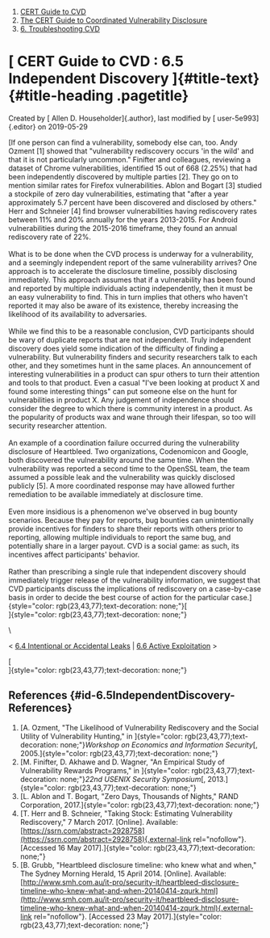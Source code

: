 



1.  [CERT Guide to CVD](index.html)
2.  [The CERT Guide to Coordinated Vulnerability
    Disclosure](The-CERT-Guide-to-Coordinated-Vulnerability-Disclosure_47677443.html)
3.  [6. Troubleshooting CVD](6.-Troubleshooting-CVD_47677482.html)


# [ CERT Guide to CVD : 6.5 Independent Discovery ]{#title-text} {#title-heading .pagetitle}




Created by [ Allen D. Householder]{.author}, last modified by [
user-5e993]{.editor} on 2019-05-29



[If one person can find a vulnerability, somebody else can, too. Andy
Ozment \[1\] showed that \"vulnerability rediscovery occurs \'in the
wild\' and that it is not particularly uncommon.\" Finifter and
colleagues, reviewing a dataset of Chrome vulnerabilities, identified 15
out of 668 (2.25%) that had been independently discovered by multiple
parties \[2\]. They go on to mention similar rates for Firefox
vulnerabilities. Ablon and Bogart \[3\] studied a stockpile of zero day
vulnerabilities, estimating that \"after a year approximately 5.7
percent have been discovered and disclosed by others.\" Herr and
Schneier \[4\] find browser vulnerabilities having rediscovery rates
between 11% and 20% annually for the years 2013-2015. For Android
vulnerabilities during the 2015-2016 timeframe, they found an annual
rediscovery rate of 22%.\
\
What is to be done when the CVD process is underway for a vulnerability,
and a seemingly independent report of the same vulnerability arrives?
One approach is to accelerate the disclosure timeline, possibly
disclosing immediately. This approach assumes that if a vulnerability
has been found and reported by multiple individuals acting
independently, then it must be an easy vulnerability to find. This in
turn implies that others who haven\'t reported it may also be aware of
its existence, thereby increasing the likelihood of its availability to
adversaries.\
\
While we find this to be a reasonable conclusion, CVD participants
should be wary of duplicate reports that are not independent. Truly
independent discovery does yield some indication of the difficulty of
finding a vulnerability. But vulnerability finders and security
researchers talk to each other, and they sometimes hunt in the same
places. An announcement of interesting vulnerabilities in a product can
spur others to turn their attention and tools to that product. Even a
casual \"I\'ve been looking at product X and found some interesting
things\" can put someone else on the hunt for vulnerabilities in product
X. Any judgement of independence should consider the degree to which
there is community interest in a product. As the popularity of products
wax and wane through their lifespan, so too will security researcher
attention.\
\
An example of a coordination failure occurred during the vulnerability
disclosure of Heartbleed. Two organizations, Codenomicon and Google,
both discovered the vulnerability around the same time. When the
vulnerability was reported a second time to the OpenSSL team, the team
assumed a possible leak and the vulnerability was quickly disclosed
publicly \[5\]. A more coordinated response may have allowed further
remediation to be available immediately at disclosure time.\
\
Even more insidious is a phenomenon we\'ve observed in bug bounty
scenarios. Because they pay for reports, bug bounties can
unintentionally provide incentives for finders to share their reports
with others prior to reporting, allowing multiple individuals to report
the same bug, and potentially share in a larger payout. CVD is a social
game: as such, its incentives affect participants\' behavior.\
\
Rather than prescribing a single rule that independent discovery should
immediately trigger release of the vulnerability information, we suggest
that CVD participants discuss the implications of rediscovery on a
case-by-case basis in order to decide the best course of action for the
particular case.]{style="color: rgb(23,43,77);text-decoration: none;"}[\
]{style="color: rgb(23,43,77);text-decoration: none;"}

\



\< [6.4 Intentional or Accidental
Leaks](6.4-Intentional-or-Accidental-Leaks_47677486.html) \| [6.6 Active
Exploitation](6.6-Active-Exploitation_47677488.html) \>



[\
]{style="color: rgb(23,43,77);text-decoration: none;"}

## References {#id-6.5IndependentDiscovery-References}

1.  [A. Ozment, \"The Likelihood of Vulnerability Rediscovery and the
    Social Utility of Vulnerability Hunting,\" in
    ]{style="color: rgb(23,43,77);text-decoration: none;"}*Workshop on
    Economics and Information Security*[,
    2005.]{style="color: rgb(23,43,77);text-decoration: none;"}
2.  [M. Finifter, D. Akhawe and D. Wagner, \"An Empirical Study of
    Vulnerability Rewards Programs,\" in
    ]{style="color: rgb(23,43,77);text-decoration: none;"}*22nd USENIX
    Security Symposium*[,
    2013.]{style="color: rgb(23,43,77);text-decoration: none;"}
3.  [L. Ablon and T. Bogart, \"Zero Days, Thousands of Nights,\" RAND
    Corporation,
    2017.]{style="color: rgb(23,43,77);text-decoration: none;"}
4.  [T. Herr and B. Schneier, \"Taking Stock: Estimating Vulnerability
    Rediscovery,\" 7 March 2017. \[Online\]. Available:
    [https://ssrn.com/abstract=2928758](https://ssrn.com/abstract=2928758){.external-link
    rel="nofollow"}. \[Accessed 16 May
    2017\].]{style="color: rgb(23,43,77);text-decoration: none;"}
5.  [B. Grubb, \"Heartbleed disclosure timeline: who knew what and
    when,\" The Sydney Morning Herald, 15 April 2014. \[Online\].
    Available:
    [http://www.smh.com.au/it-pro/security-it/heartbleed-disclosure-timeline-who-knew-what-and-when-20140414-zqurk.html](http://www.smh.com.au/it-pro/security-it/heartbleed-disclosure-timeline-who-knew-what-and-when-20140414-zqurk.html){.external-link
    rel="nofollow"}. \[Accessed 23 May
    2017\].]{style="color: rgb(23,43,77);text-decoration: none;"}












